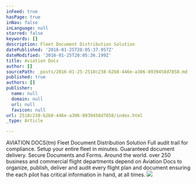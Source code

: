 ```yaml
---
inFeed: true
hasPage: true
inNav: false
inLanguage: null
starred: false
keywords: []
description: Fleet Document Distribution Solution
datePublished: '2016-01-25T20:05:37.957Z'
dateModified: '2016-01-25T20:05:36.199Z'
title: Aviation Docs
author: []
sourcePath: _posts/2016-01-25-2518c238-b2b8-446e-a306-8939458d7858.md
published: true
authors: []
publisher:
  name: null
  domain: null
  url: null
  favicon: null
url: 2518c238-b2b8-446e-a306-8939458d7858/index.html
_type: Article

---
```

AVIATION DOCS(tm)
Fleet Document Distribution Solution 
Full audit trail for compliance.
Setup your entire fleet in minutes.
Guaranteed document delivery.
Secure Documents and Forms.
Around the world. over 250 business and commercial flight departments depend on Aviation Docs to organize, publish, deliver and audit every flight plan and document ensuring the each pilot has critical information in hand, at all times.
![](https://s3-us-west-2.amazonaws.com/the-grid-img/p/58597607d7c0dc7df6b68632b008284ad22c03aa.png)